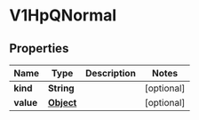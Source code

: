 

# V1HpQNormal

## Properties

Name | Type | Description | Notes
------------ | ------------- | ------------- | -------------
**kind** | **String** |  |  [optional]
**value** | [**Object**](.md) |  |  [optional]



